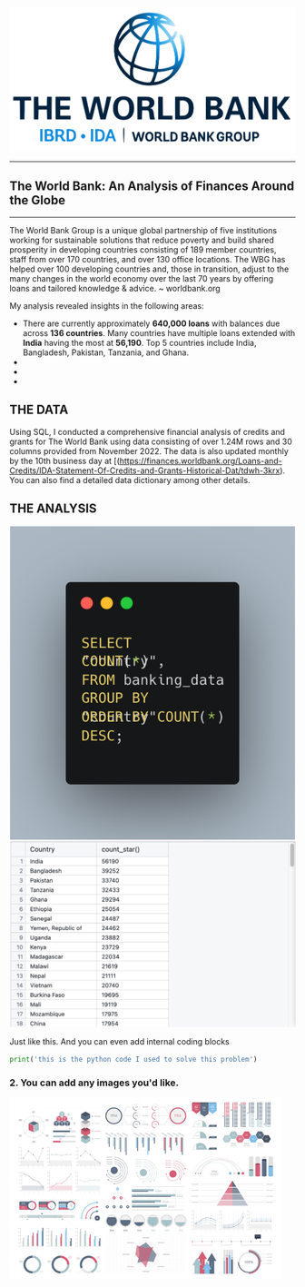 <img src="images/worldbank_logo.png?raw=true"/>

---
## The World Bank: An Analysis of Finances Around the Globe
---


The World Bank Group is a unique global partnership of five institutions working for sustainable solutions that reduce poverty and build shared prosperity in developing countries consisting of 189 member countries, staff from over 170 countries, and over 130 office locations. The WBG has helped over 100 developing countries and, those in transition, adjust to the many changes in the world economy over the last 70 years by offering loans and tailored knowledge & advice. ~ worldbank.org

My analysis revealed insights in the following areas:

- There are currently approximately **640,000 loans** with balances due across **136 countries**.  Many countries have multiple loans extended with **India** having the most at **56,190**. Top 5 countries include India, Bangladesh, Pakistan, Tanzania, and Ghana.
- 
-
-

## THE DATA
Using SQL, I conducted a comprehensive financial analysis of credits and grants for The World Bank using data consisting of over 1.24M rows and 30 columns provided from November 2022.  The data is also updated monthly by the 10th business day at [(https://finances.worldbank.org/Loans-and-Credits/IDA-Statement-Of-Credits-and-Grants-Historical-Dat/tdwh-3krx). You can also find a detailed data dictionary among other details.






## THE ANALYSIS

<img src="images/No_Loans_perCountry3.png?raw=true"/>

<img src="images/No_Loans.png?raw=true"/>



Just like this. And you can even add internal coding blocks

```python
print('this is the python code I used to solve this problem')
```

### 2. You can add any images you'd like. 

<img src="images/dummy_thumbnail.jpg?raw=true"/>
